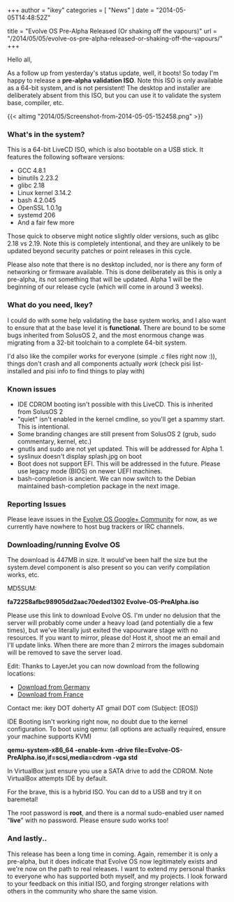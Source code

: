 +++
author = "ikey"
categories = [
"News"
]
date =  "2014-05-05T14:48:52Z"

title = "Evolve OS Pre-Alpha Released (Or shaking off the vapours)"
url = "/2014/05/05/evolve-os-pre-alpha-released-or-shaking-off-the-vapours/"
+++

Hello all,

As a follow up from yesterday's status update, well, it boots! So today I'm happy to release a **pre-alpha validation ISO**. Note this ISO is only available as a 64-bit system, 
and is not persistent! The desktop and installer are deliberately absent from this ISO, but you can use it to validate the system base, compiler, etc.<!--more-->

{{< altimg "2014/05/Screenshot-from-2014-05-05-152458.png" >}}

### What's in the system?

This is a 64-bit LiveCD ISO, which is also bootable on a USB stick. It features the following software versions:

* GCC 4.8.1
* binutils 2.23.2
* glibc 2.18
* Linux kernel 3.14.2
* bash 4.2.045
* OpenSSL 1.0.1g
* systemd 206
* And a fair few more

Those quick to observe might notice slightly older versions, such as glibc 2.18 vs 2.19. Note this is completely intentional, and they are unlikely to be updated 
beyond security patches or point releases in this cycle.

Please also note that there is no desktop included, nor is there any form of networking or firmware available. This is done deliberately as this is only a pre-alpha, 
its not something that will be updated. Alpha 1 will be the beginning of our release cycle (which will come in around 3 weeks).

### What do you need, Ikey?

I could do with some help validating the base system works, and I also want to ensure that at the base level it is **functional.** There are bound to be some bugs 
inherited from SolusOS 2, and the most enormous change was migrating from a 32-bit toolchain to a complete 64-bit system.

I'd also like the compiler works for everyone (simple .c files right now :)), things don't crash and all components actually *work* (check pisi list-installed and pisi 
info to find things to play with)

### Known issues

* IDE CDROM booting isn't possible with this LiveCD. This is inherited from SolusOS 2
* "quiet" isn't enabled in the kernel cmdline, so you'll get a spammy start. This is intentional.
* Some branding changes are still present from SolusOS 2 (grub, sudo commentary, kernel, etc.)
* gnutls and sudo are not yet updated. This will be addressed for Alpha 1.
* syslinux doesn't display splash.jpg on boot
* Boot does not support EFI. This will be addressed in the future. Please use legacy mode (BIOS) on newer UEFI machines.
* bash-completion is ancient. We can now switch to the Debian maintained bash-completion package in the next image.

### **Reporting Issues**

Please leave issues in the [Evolve OS Google+ Community](https://plus.google.com/communities/103032596316713958671) for now, as we currently have nowhere to 
host bug trackers or IRC channels.

### **Downloading/running Evolve OS**

The download is 447MB in size. It would've been half the size but the system.devel component is also present so you can verify compilation works, etc.

MD5SUM:

**fa72258afbc98905dd2aac70eded1302 Evolve-OS-PreAlpha.iso** 

Please use this link to download Evolve OS. I'm under no delusion that the server will probably come under a heavy load (and potentially die a few times), 
but we've literally just exited the vapourware stage with no resources. If you want to mirror, please do! Host it, shoot me an email and I'll update links. When there are 
more than 2 mirrors the images subdomain will be removed to save the server load.

Edit: Thanks to LayerJet you can now download from the following locations:

* [Download from Germany](http://mirror.layerjet.com/evolveos/Evolve-OS-PreAlpha.iso)
* [Download from France](http://mirror6.layerjet.com/evolveos/Evolve-OS-PreAlpha.iso)

Contact me: ikey DOT doherty AT gmail DOT com (Subject: [EOS])

IDE Booting isn't working right now, no doubt due to the kernel configuration. To boot using qemu: (all options are actually required, ensure your machine supports KVM)

**qemu-system-x86_64 -enable-kvm -drive file=Evolve-OS-PreAlpha.iso,if=scsi,media=cdrom -vga std**

In VirtualBox just ensure you use a SATA drive to add the CDROM. Note VirtualBox attempts IDE by default.

For the brave, this is a hybrid ISO. You can dd to a USB and try it on baremetal!

The root password is **root**, and there is a normal sudo-enabled user named "**live**" with no password. Please ensure sudo works too!

### **And lastly..**

This release has been a long time in coming. Again, remember it is only a pre-alpha, but it does indicate that Evolve OS now legitimately exists and we're now 
on the path to real releases. I want to extend my personal thanks to everyone who has supported both myself, and my projects. I look forward to your 
feedback on this initial ISO, and forging stronger relations with others in the community who share the same vision.